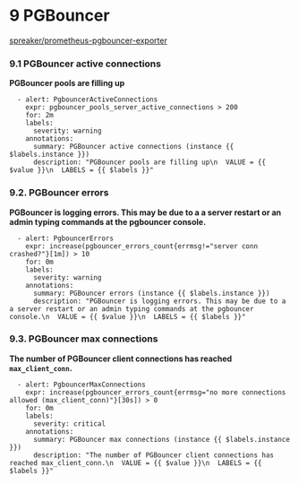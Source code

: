 # **9 PGBouncer**

[spreaker/prometheus-pgbouncer-exporter ](https://github.com/spreaker/prometheus-pgbouncer-exporter)

###  **9.1 PGBouncer active connections**

**PGBouncer pools are filling up**

```
  - alert: PgbouncerActiveConnections
    expr: pgbouncer_pools_server_active_connections > 200
    for: 2m
    labels:
      severity: warning
    annotations:
      summary: PGBouncer active connections (instance {{ $labels.instance }})
      description: "PGBouncer pools are filling up\n  VALUE = {{ $value }}\n  LABELS = {{ $labels }}"
```

### **9.2. PGBouncer errors**

**PGBouncer is logging errors. This may be due to a a server restart or an admin typing commands at the pgbouncer console.**

```
  - alert: PgbouncerErrors
    expr: increase(pgbouncer_errors_count{errmsg!="server conn crashed?"}[1m]) > 10
    for: 0m
    labels:
      severity: warning
    annotations:
      summary: PGBouncer errors (instance {{ $labels.instance }})
      description: "PGBouncer is logging errors. This may be due to a a server restart or an admin typing commands at the pgbouncer console.\n  VALUE = {{ $value }}\n  LABELS = {{ $labels }}"
```

### **9.3. PGBouncer max connections**

**The number of PGBouncer client connections has reached `max_client_conn`.**

```
  - alert: PgbouncerMaxConnections
    expr: increase(pgbouncer_errors_count{errmsg="no more connections allowed (max_client_conn)"}[30s]) > 0
    for: 0m
    labels:
      severity: critical
    annotations:
      summary: PGBouncer max connections (instance {{ $labels.instance }})
      description: "The number of PGBouncer client connections has reached max_client_conn.\n  VALUE = {{ $value }}\n  LABELS = {{ $labels }}"
```